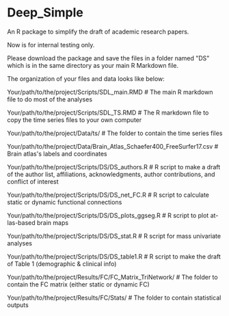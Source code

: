 # Deep_Simple
An R package to simplify the draft of academic research papers.

Now is for internal testing only.

Please download the package and save the files in a folder named "DS" which is in the same directory as your main R Markdown file.

The organization of your files and data looks like below:

Your/path/to/the/project/Scripts/SDL_main.RMD                          # The main R markdown file to do most of the analyses

Your/path/to/the/project/Scripts/SDL_TS.RMD                            # The R markdown file to copy the time series files to your own computer


Your/path/to/the/project/Data/ts/                                      # The folder to contain the time series files

Your/path/to/the/project/Data/Brain_Atlas_Schaefer400_FreeSurfer17.csv # Brain atlas's labels and coordinates


Your/path/to/the/project/Scripts/DS/DS_authors.R                       # R script to make a draft of the author list, affiliations, acknowledgments, author contributions, and conflict of interest

Your/path/to/the/project/Scripts/DS/DS_net_FC.R                        # R script to calculate static or dynamic functional connections

Your/path/to/the/project/Scripts/DS/DS_plots_ggseg.R                   # R script to plot at-las-based brain maps

Your/path/to/the/project/Scripts/DS/DS_stat.R                          # R script for mass univariate analyses

Your/path/to/the/project/Scripts/DS/DS_table1.R                        # R script to make the draft of Table 1 (demographic & clinical info)


Your/path/to/the/project/Results/FC/FC_Matrix_TriNetwork/              # The folder to contain the FC matrix (either static or dynamic FC)

Your/path/to/the/project/Results/FC/Stats/                             # The folder to contain statistical outputs
                                 
